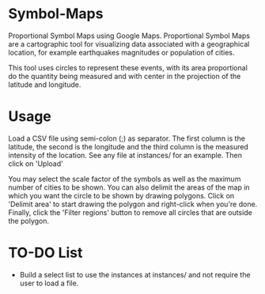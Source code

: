 Symbol-Maps
===========

Proportional Symbol Maps using Google Maps. Proportional Symbol Maps
are a cartographic tool for visualizing data associated with a
geographical location, for example earthquakes magnitudes or population of cities.

This tool uses circles to represent these events, with its area
proportional do the quantity being measured and with center in the
projection of the latitude and longitude.

Usage
=====

Load a CSV file using semi-colon (;) as separator. The first column is
the latitude, the second is the longitude and the third column is the
measured intensity of the location. See any file at instances/ for an example. Then click on 'Upload'

You may select the scale factor of the symbols as well as the maximum
number of cities to be shown. You can also delimit the areas of the
map in which you want the circle to be shown by drawing
polygons. Click on 'Delimit area' to start drawing the polygon and
right-click when you're done. Finally, click the 'Filter regions'
button to remove all circles that are outside the polygon.

TO-DO List
==========

* Build a select list to use the instances at instances/ and not require the user to load a file. 
